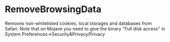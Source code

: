 # RemoveBrowsingData
Removes non-whitelisted cookies, local storages and databases from Safari. Note that on Mojave you need to give the binary "Full disk access" in System Preferences->Security&Privacy/Privacy
